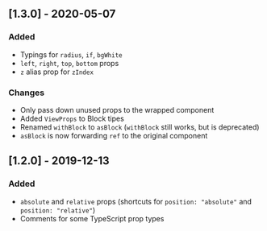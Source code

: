 ## [1.3.0] - 2020-05-07

### Added

- Typings for `radius`, `if`, `bgWhite`
- `left`, `right`, `top`, `bottom` props
- `z` alias prop for `zIndex`

### Changes

- Only pass down unused props to the wrapped component
- Added `ViewProps` to Block tipes
- Renamed `withBlock` to `asBlock` (`withBlock` still works, but is deprecated)
- `asBlock` is now forwarding `ref` to the original component

## [1.2.0] - 2019-12-13

### Added

- `absolute` and `relative` props (shortcuts for `position: "absolute"` and `position: "relative"`)
- Comments for some TypeScript prop types
